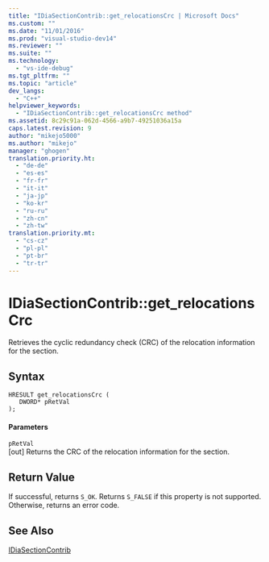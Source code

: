 ```yaml
---
title: "IDiaSectionContrib::get_relocationsCrc | Microsoft Docs"
ms.custom: ""
ms.date: "11/01/2016"
ms.prod: "visual-studio-dev14"
ms.reviewer: ""
ms.suite: ""
ms.technology: 
  - "vs-ide-debug"
ms.tgt_pltfrm: ""
ms.topic: "article"
dev_langs: 
  - "C++"
helpviewer_keywords: 
  - "IDiaSectionContrib::get_relocationsCrc method"
ms.assetid: 8c29c91a-062d-4566-a9b7-49251036a15a
caps.latest.revision: 9
author: "mikejo5000"
ms.author: "mikejo"
manager: "ghogen"
translation.priority.ht: 
  - "de-de"
  - "es-es"
  - "fr-fr"
  - "it-it"
  - "ja-jp"
  - "ko-kr"
  - "ru-ru"
  - "zh-cn"
  - "zh-tw"
translation.priority.mt: 
  - "cs-cz"
  - "pl-pl"
  - "pt-br"
  - "tr-tr"
---
```

# IDiaSectionContrib::get_relocationsCrc
Retrieves the cyclic redundancy check (CRC) of the relocation information for the section.  
  
## Syntax  
  
```cpp#  
HRESULT get_relocationsCrc (   
   DWORD* pRetVal  
);  
```  
  
#### Parameters  
 `pRetVal`  
 [out] Returns the CRC of the relocation information for the section.  
  
## Return Value  
 If successful, returns `S_OK`. Returns `S_FALSE` if this property is not supported. Otherwise, returns an error code.  
  
## See Also  
 [IDiaSectionContrib](../../debugger/debug-interface-access/idiasectioncontrib.md)